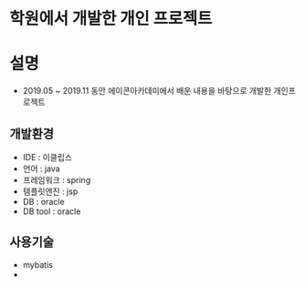 # 학원에서 개발한 개인 프로젝트

# 설명
- 2019.05 ~ 2019.11 동안 에이콘아카데미에서 배운 내용을 바탕으로 개발한 개인프로젝트

## 개발환경
- IDE : 이클립스
- 언어 : java
- 프레임워크 : spring
- 템플릿엔진 : jsp
- DB : oracle
- DB tool : oracle

## 사용기술
- mybatis
- 

